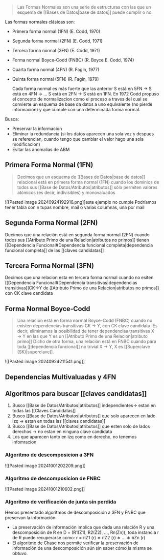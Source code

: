 >Las Formas Normales son una serie de estructuras con las que un esquema de [[Bases de Datos|base de datos]] puede cumplir o no

Las formas normales clásicas son: 
- Primera forma normal (1FN) (E. Codd, 1970) 
- Segunda forma normal (2FN) (E. Codd, 1971) 
- Tercera forma normal (3FN) (E. Codd, 1971) 
- Forma normal Boyce-Codd (FNBC) (R. Boyce E. Codd, 1974) 
- Cuarta forma normal (4FN) (R. Fagin, 1977) 
- Quinta forma normal (5FN) (R. Fagin, 1979) 
  
  Cada forma normal es más fuerte que las anterior
  S está en 5FN → S está en 4FN → ... S está en 2FN → S está en 1FN.
En 1972 Codd propuso el concepto de normalizacion como el proceso a traves del cual se convierte un esquema de base da datos a uno equivalente (no pierde informacion) y que cumple con una determinada forma normal.

Busca:
- Preservar la informacion 
- Eliminar la redundancia (si los datos aparecen una sola vez y despues se referencian, cuando tengo que cambiar el valor hago una sola modificacion)
- Evitar las anomalias de ABM

## Primera Forma Normal (1FN)
>Decimos que un esquema de [[Bases de Datos|base de datos]] relacional está en primera forma normal (1FN) cuando los dominios de todos sus [[Base de Datos/Atributos|atributos]] sólo permiten valores atómicos (es decir, indivisibles) y monovaluados

![[Pasted image 20240924192916.png]]este ejemplo no cumple
Podríamos tener tabla con n tupas nombre, mail o varias columnas, una por mail

## Segunda Forma Normal (2FN)
Decimos que una relación está en segunda forma normal (2FN) cuando todos sus [[Atributo Primo de una Relacion|atributos no primos]] tienen [[Dependencia Funcional#Dependencia funcional completa|dependencia funcional completa]] de las [[claves candidatas]]


## Tercera Forma Normal (3FN)

Decimos que una relacion esta en tercera forma normal cuando no esiten [[Dependencia Funcional#Dependencia transitivas|dependencias transitivas]]CK->Y de [[Atributo Primo de una Relacion|atributos no primos]] con CK clave candidata


## Forma Normal Boyce-Codd
>Una relación está en forma normal Boyce-Codd (FNBC) cuando no existen dependencias transitivas CK → Y, con CK clave candidata. Es decir, eliminamos la posibilidad de tener dependencias transitivas X → Y en las que Y es un [[Atributo Primo de una Relacion|atributo primo]]
Dicho de otra forma, una relación está en FNBC cuando para toda [[dependencia funcional]] no trivial X → Y, X es [[Superclave (SK)|superclave]].

![[Pasted image 20240924211541.png]]

## Dependencias Multivaluadas y 4FN


##  Algoritmos para buscar [[claves candidatas]]
1. Busco [[Base de Datos/Atributos|atributos]] independientes-> estan en todas las [[Claves Candidatas]]
2. Busco [[Base de Datos/Atributos|atributos]] que solo aparecen en lado izq -> estan en todas las [[claves candidatas]] 
3. Busco [[Base de Datos/Atributos|atributos]] que esten solo de lados derechos -> no estan en ninguna clave candidata
4. Los que aparecen tanto en izq como en derecho, no tenemos infomracion


### Algoritmo de descomposicion a 3FN 
![[Pasted image 20241001202209.png]]

### Algoritmo de descomposicion de FNBC
![[Pasted image 20241001210602.png]]


### Algoritmo de verificación de junta sin perdida
Hemos presentado algoritmos de descomposición a 3FN y FNBC que preservan la información. 
- La preservación de información implica que dada una relación R y una descomposición de R en D = (R1(Z1), R2(Z2), ..., Rn(Zn)), toda instancia r de R puede recuperarse como: r = πZ1 (r) ∗ πZ2 (r) ∗ ... ∗ πZn (r)
-  El algoritmo de Chase nos permite verificar la preservación de información de una descomposición aún sin saber cómo la misma se obtuvo.